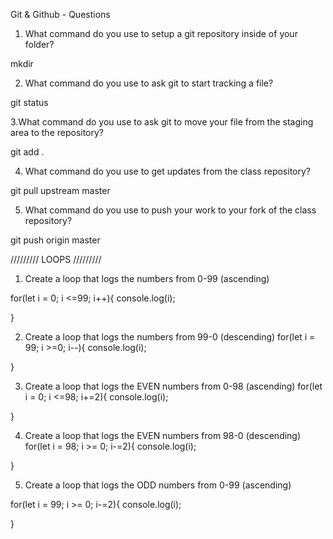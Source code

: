 Git & Github - Questions

1. What command do you use to setup a git repository inside of your folder?

mkdir

2. What command do you use to ask git to start tracking a file?

git status

3.What command do you use to ask git to move your file from the staging area to the repository?

git add .


4. What command do you use to get updates from the class repository?


git pull upstream master

5. What command do you use to push your work to your fork of the class repository?

git push origin master


/////////
LOOPS
/////////

1. Create a loop that logs the numbers from 0-99 (ascending)


for(let i = 0; i <=99; i++){
    console.log(i);
    
}

2. Create a loop that logs the numbers from 99-0 (descending)
for(let i = 99; i >=0; i--){
    console.log(i);
    
}

3. Create a loop that logs the EVEN numbers from 0-98 (ascending)
for(let i = 0; i <=98; i+=2){
    console.log(i);
    
}

4. Create a loop that logs the EVEN numbers from 98-0 (descending)
for(let i = 98; i >= 0; i-=2){
    console.log(i);
    
}


5. Create a loop that logs the ODD numbers from 0-99 (ascending)

for(let i = 99; i >= 0; i-=2){
    console.log(i);
    
}
